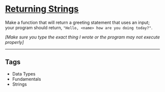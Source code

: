 # [Returning Strings](https://www.codewars.com/kata/55a70521798b14d4750000a4)

Make a function that will return a greeting statement that uses an input; your program should return, `"Hello, <name> how are you doing today?"`.

_[Make sure you type the exact thing I wrote or the program may not execute properly]_

---

## Tags

- Data Types
- Fundamentals
- Strings
